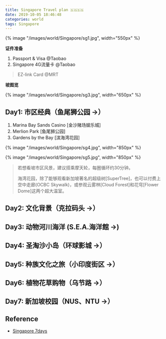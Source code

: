 ```yaml
---
title: Singapore Travel plan 🇸🇬🇸🇬
date: 2019-10-05 18:46:48
categories: world
tags: Singapore
---
```


{% image "/images/world/Singapore/sg1.jpg", width="550px" %}

<!-- more -->

**证件准备**

1. Passport & Visa @Taobao
2. Singapore 4G流量卡 @Taobao

> EZ-link Card @MRT

**坡图览**

{% image "/images/world/Singapore/sg3.jpg", width="650px" %}

## Day1: 市区经典（鱼尾狮公园 →）

1. Marina Bay Sands Casino [金沙赌场娱乐城]
2. Merlion Park [鱼尾狮公园]
3. Gardens by the Bay [滨海湾花园]

{% image "/images/world/Singapore/sg4.jpg", width="850px" %}

{% image "/images/world/Singapore/sg5.jpg", width="850px" %}

> 若想看坡市区风景，建议搭乘摩天轮，每圈循环约30分钟。
>
> 海湾花园，除了能够观看新加坡著名的超级树[SuperTree]，也可以付费上空中走廊(OCBC Skywalk)，或参观云雾林[Cloud Forest]和花穹[Flower Dome]这两个超大温室。
 
## Day2: 文化背景（克拉码头 →） 

## Day3: 动物河川海洋 (S.E.A.海洋館 →)

## Day4: 圣淘沙小岛（环球影城 →） 

## Day5: 种族文化之旅（小印度街区 →） 

## Day6: 植物花草购物（乌节路 →） 

## Day7: 新加坡校园（NUS、NTU →） 

## Reference

- [Singapore 7days][1]

[1]: http://www.mafengwo.cn/mdd/route/10754_56106.html
